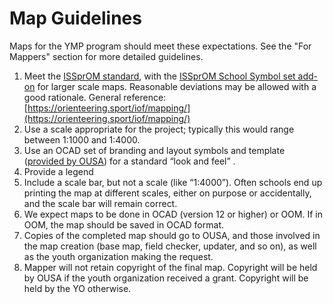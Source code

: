 # Map Guidelines

Maps for the YMP program should meet these expectations. See the "For Mappers" section for more detailed guidelines.

1. Meet the [ISSprOM standard](http://baoc.org/wiki/images/a/ac/ISSprOM_2019.pdf), with the [ISSprOM School Symbol set add-on](https://drive.google.com/a/orienteeringusa.org/file/d/1Ez6hZKwhSzUAl1o4iCP3JcG4f068phP1/view?usp=sharing) for larger scale maps. Reasonable deviations may be allowed with a good rationale. General reference: [https://orienteering.sport/iof/mapping/](https://orienteering.sport/iof/mapping/)
2. Use a scale appropriate for the project; typically this would range between 1:1000 and 1:4000.
3. Use an OCAD set of branding and layout symbols and template \([provided by OUSA](https://orienteeringusa.gitbook.io/ousa-youth-mapping-program/for-mappers/mapping-and-branding-guidelines/layout-and-branding)\) for a standard “look and feel” .
4. Provide a legend
5. Include a scale bar, but not a scale \(like “1:4000”\). Often schools end up printing the map at different scales, either on purpose or accidentally, and the scale bar will remain correct.
6. We expect maps to be done in OCAD \(version 12 or higher\) or OOM. If in OOM, the map should be saved in OCAD format. 
7. Copies of the completed map should go to OUSA, and those involved in the map creation \(base map, field checker, updater, and so on\), as well as the youth organization making the request. 
8. Mapper will not retain copyright of the final map. Copyright will be held by OUSA if the youth organization received a grant. Copyright will be held by the YO otherwise.

